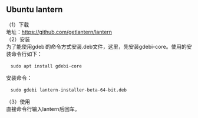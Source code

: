 ## Ubuntu lantern 
（1）下载   
地址：https://github.com/getlantern/lantern  
（2）安装   
为了能使用gdebi的命令方式安装.deb文件，这里，先安装gdebi-core。使用的安装命令行如下：  
```shell  
　sudo apt install gdebi-core
```
安装命令：  
```shell
　sudo gdebi lantern-installer-beta-64-bit.deb
```
（3）使用  
直接命令行输入lantern后回车。  




